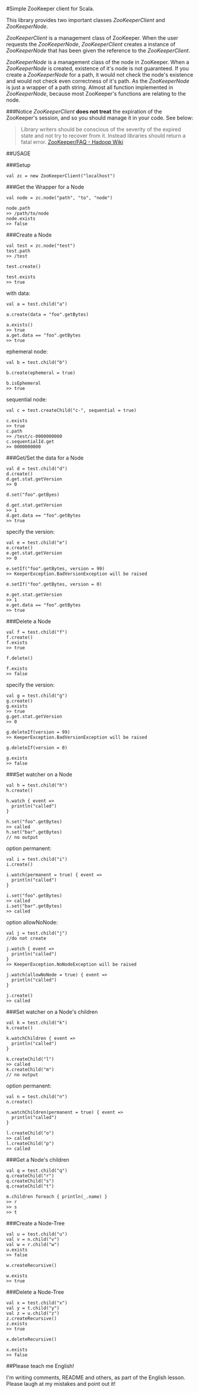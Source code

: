 #Simple ZooKeeper client for Scala.

This library provides two important classes *ZooKeeperClient* and *ZooKeeperNode*.

*ZooKeeperClient* is a management class of ZooKeeper. When the user requests
the *ZooKeeperNode*, *ZooKeeperClient* creates a instance of *ZooKeeperNode*
that has been given the reference to the *ZooKeeperClient*.

*ZooKeeperNode* is a management class of the node in ZooKeeper.
When a *ZooKeeperNode* is created, existence of it's node is not guaranteed.
If you create a *ZooKeeperNode* for a path,
it would not check the node's existence and would not check even correctness of it's path.
As the *ZooKeeperNode* is just a wrapper of a path string.
Almost all function implemented in *ZooKeeperNode*, because most
ZooKeeper's functions are relating to the node.

###Notice
*ZooKeeperClient* **does not treat** the expiration of the ZooKeeper's session,
and so you should manage it in your code. See below:

> Library writers should be conscious of the severity of the expired state
and not try to recover from it. Instead libraries should return a fatal error.
[ZooKeeper/FAQ - Hadoop Wiki](http://wiki.apache.org/hadoop/ZooKeeper/FAQ "ZooKeeper/FAQ - Hadoop Wiki")

##USAGE

###Setup

    val zc = new ZooKeeperClient("localhost")
    
###Get the Wrapper for a Node

    val node = zc.node("path", "to", "node")

    node.path
    >> /path/to/node
    node.exists
    >> false

###Create a Node

    val test = zc.node("test")
    test.path
    >> /test

    test.create()

    test.exists
    >> true

with data:

    val a = test.child("a")

    a.create(data = "foo".getBytes)

    a.exists()
    >> true
    a.get.data == "foo".getBytes
    >> true

ephemeral node:

    val b = test.child("b")

    b.create(ephemeral = true)

    b.isEphemeral
    >> true
    
sequential node:

    val c = test.createChild("c-", sequential = true)

    c.exists
    >> true
    c.path
    >> /test/c-0000000000
    c.sequentialId.get
    >> 0000000000
     
###Get/Set the data for a Node

    val d = test.child("d")
    d.create()
    d.get.stat.getVersion
    >> 0

    d.set("foo".getByes)

    d.get.stat.getVersion
    >> 1
    d.get.data == "foo".getBytes
    >> true

specify the version:

    val e = test.child("e")
    e.create()
    e.get.stat.getVersion
    >> 0

    e.setIf("foo".getBytes, version = 99)
    >> KeeperException.BadVersionException will be raised

    e.setIf("foo".getBytes, version = 0)

    e.get.stat.getVersion
    >> 1
    e.get.data == "foo".getBytes
    >> true

###Delete a Node

    val f = test.child("f")
    f.create()
    f.exists
    >> true

    f.delete()

    f.exists
    >> false

specify the version:

    val g = test.child("g")
    g.create()
    g.exists
    >> true
    g.get.stat.getVersion
    >> 0

    g.deleteIf(version = 99)
    >> KeeperException.BadVersionException will be raised

    g.deleteIf(version = 0)

    g.exists
    >> false
     
###Set watcher on a Node

    val h = test.child("h")
    h.create()

    h.watch { event =>
      println("called")
    }

    h.set("foo".getBytes)
    >> called
    h.set("bar".getBytes)
    // no output
    
option permanent:

    val i = test.child("i")
    i.create()

    i.watch(permanent = true) { event =>
      println("called")
    }

    i.set("foo".getBytes)
    >> called
    i.set("bar".getBytes)
    >> called

option allowNoNode:

    val j = test.child("j")
    //do not create

    j.watch { event =>
      println("called")
    }
    >> KeeperException.NoNodeException will be raised

    j.watch(allowNoNode = true) { event =>
      println("called")
    }

    j.create()
    >> called

###Set watcher on a Node's children

    val k = test.child("k")
    k.create()

    k.watchChildren { event =>
      println("called")
    }

    k.createChild("l")
    >> called
    k.createChild("m")
    // no output
    
option permanent:

    val n = test.child("n")
    n.create()

    n.watchChildren(permanent = true) { event =>
      println("called")
    }

    l.createChild("o")
    >> called
    l.createChild("p")
    >> called

###Get a Node's children

    val q = test.child("q")
    q.createChild("r")
    q.createChild("s")
    q.createChild("t")

    m.children foreach { println(_.name) }
    >> r
    >> s
    >> t

###Create a Node-Tree

    val u = test.child("u")
    val v = n.child("v")
    val w = r.child("w")
    u.exists
    >> false

    w.createRecursive()

    w.exists
    >> true

###Delete a Node-Tree

    val x = test.child("x")
    val y = t.child("y")
    val z = u.child("z")
    z.createRecursive()
    z.exists
    >> true

    x.deleteRecursive()

    x.exists
    >> false

##Please teach me English!

I'm writing comments, README and others, as part of the English lesson.
Please laugh at my mistakes and point out it!
